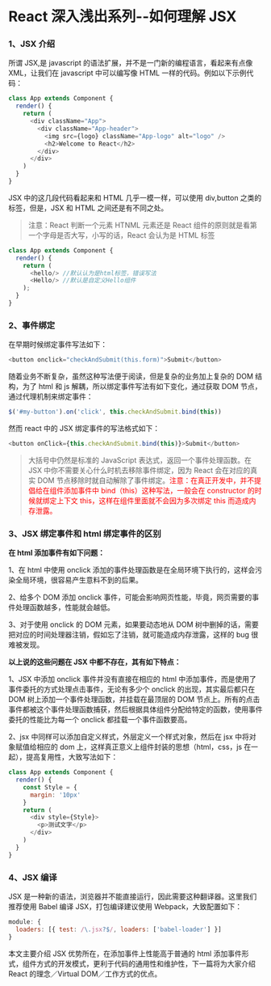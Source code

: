# React 深入浅出系列--如何理解 JSX

### 1、JSX 介绍

所谓 JSX,是 javascript 的语法扩展，并不是一门新的编程语言，看起来有点像 XML，让我们在 javascript 中可以编写像 HTML 一样的代码。例如以下示例代码：

```javascript
class App extends Component {
  render() {
    return (
      <div className="App">
        <div className="App-header">
          <img src={logo} className="App-logo" alt="logo" />
          <h2>Welcome to React</h2>
        </div>
      </div>
    )
  }
}
```

JSX 中的这几段代码看起来和 HTML 几乎一模一样，可以使用 div,button 之类的标签，但是，JSX 和 HTML 之间还是有不同之处。

<!-- more -->

> 注意：React 判断一个元素 HTNML 元素还是 React 组件的原则就是看第一个字母是否大写，小写的话，React 会认为是 HTML 标签

```javascript
class App extends Component {
  render() {
    return (
      <hello/> //默认认为是html标签，错误写法
      <Hello/> //默认是自定义Hello组件
    );
  }
}
```

### 2、事件绑定

在早期时候绑定事件写法如下：

```javascript
<button onclick="checkAndSubmit(this.form)">Submit</button>
```

随着业务不断复杂，虽然这种写法便于阅读，但是复杂的业务加上复杂的 DOM 结构，为了 html 和 js 解耦，所以绑定事件写法有如下变化，通过获取 DOM 节点，通过代理机制来绑定事件：

```javascript
$('#my-button').on('click', this.checkAndSubmit.bind(this))
```

然而 react 中的 JSX 绑定事件的写法格式如下：

```javascript
<button onClick={this.checkAndSubmit.bind(this)}>Submit</button>
```

> 大括号中仍然是标准的 JavaScript 表达式，返回一个事件处理函数。在 JSX 中你不需要关心什么时机去移除事件绑定，因为 React 会在对应的真实 DOM 节点移除时就自动解除了事件绑定。<font color="red">注意：在真正开发中，并不提倡给在组件添加事件中 bind（this）这种写法，一般会在 constructor 的时候就绑定上下文 this，这样在组件里面就不会因为多次绑定 this 而造成内存泄露。</font>

### 3、JSX 绑定事件和 html 绑定事件的区别

<b>在 html 添加事件有如下问题：</b>

1、在 html 中使用 onclick 添加的事件处理函数是在全局环境下执行的，这样会污染全局环境，很容易产生意料不到的后果。

2、给多个 DOM 添加 onclick 事件，可能会影响网页性能，毕竟，网页需要的事件处理函数越多，性能就会越低。

3、对于使用 onclick 的 DOM 元素，如果要动态地从 DOM 树中删掉的话，需要把对应的时间处理器注销，假如忘了注销，就可能造成内存泄露，这样的 bug 很难被发现。

<b>以上说的这些问题在 JSX 中都不存在，其有如下特点：</b>

1、JSX 中添加 onclick 事件并没有直接在相应的 html 中添加事件，而是使用了事件委托的方式处理点击事件，无论有多少个 onclick 的出现，其实最后都只在 DOM 树上添加一个事件处理函数，并挂载在最顶层的 DOM 节点上。所有的点击事件都被这个事件处理函数捕获，然后根据具体组件分配给特定的函数，使用事件委托的性能比为每一个 onclick 都挂载一个事件函数要高。

2、jsx 中同样可以添加自定义样式，外层定义一个样式对象，然后在 jsx 中将对象赋值给相应的 dom 上，这样真正意义上组件封装的思想（html，css，js 在一起），提高复用性，大致写法如下：

```javascript
class App extends Component {
  render() {
    const Style = {
      margin: '10px'
    }
    return (
      <div style={Style}>
        <p>测试文字</p>
      </div>
    )
  }
}
```

### 4、JSX 编译

JSX 是一种新的语法，浏览器并不能直接运行，因此需要这种翻译器。这里我们推荐使用 Babel 编译 JSX，打包编译建议使用 Webpack，大致配置如下：

```javascript
module: {
  loaders: [{ test: /\.jsx?$/, loaders: ['babel-loader'] }]
}
```

本文主要介绍 JSX 优势所在，在添加事件上性能高于普通的 html 添加事件形式，组件方式的开发模式，更利于代码的通用性和维护性，下一篇将为大家介绍 React 的理念／Virtual DOM／工作方式的优点。

